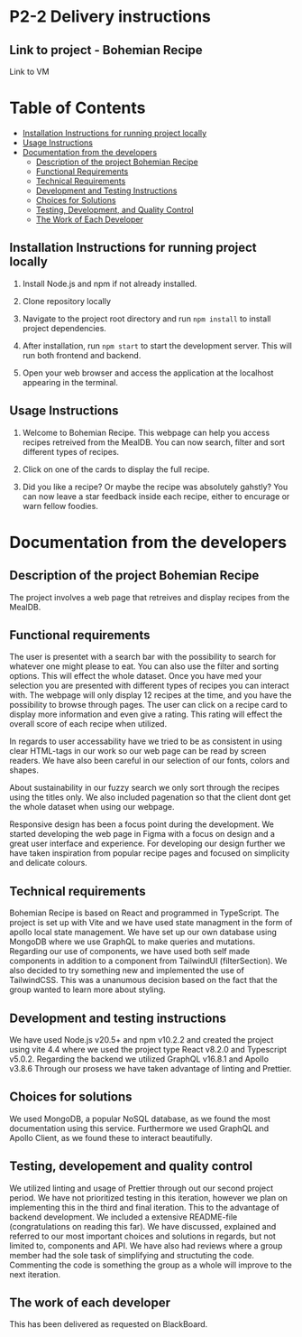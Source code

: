 # P2-2 Delivery instructions

## Link to project - Bohemian Recipe

Link to VM

# Table of Contents

-   [Installation Instructions for running project locally](#installation-instructions-for-running-project-locally)
-   [Usage Instructions](#usage-instructions)
-   [Documentation from the developers](#documentation-from-the-developers)
    -   [Description of the project Bohemian Recipe](#description-of-the-project-bohemian-recipe)
    -   [Functional Requirements](#functional-requirements)
    -   [Technical Requirements](#technical-requirements)
    -   [Development and Testing Instructions](#development-and-testing-instructions)
    -   [Choices for Solutions](#choices-for-solutions)
    -   [Testing, Development, and Quality Control](#testing-development-and-quality-control)
    -   [The Work of Each Developer](#the-work-of-each-developer)

## Installation Instructions for running project locally

1. Install Node.js and npm if not already installed.

2. Clone repository locally

3. Navigate to the project root directory and run `npm install` to install project dependencies.

4. After installation, run `npm start` to start the development server. This will run both frontend and backend.

5. Open your web browser and access the application at the localhost appearing in the terminal.

## Usage Instructions

1. Welcome to Bohemian Recipe. This webpage can help you access recipes retreived from the MealDB. You can now search, filter and sort different types of recipes.

2. Click on one of the cards to display the full recipe.

3. Did you like a recipe? Or maybe the recipe was absolutely gahstly? You can now leave a star feedback inside each recipe, either to encurage or warn fellow foodies.

# Documentation from the developers

## Description of the project Bohemian Recipe

The project involves a web page that retreives and display recipes from the MealDB.

## Functional requirements

The user is presentet with a search bar with the possibility to search for whatever one might please to eat. You can also use the filter and sorting options. This will effect the whole dataset. Once you have med your selection you are presented with different types of recipes you can interact with. The webpage will only display 12 recipes at the time, and you have the possibility to browse through pages. The user can click on a recipe card to display more information and even give a rating. This rating will effect the overall score of each recipe when utilized.

In regards to user accessability have we tried to be as consistent in using clear HTML-tags in our work so our web page can be read by screen readers. We have also been careful in our selection of our fonts, colors and shapes.

About sustainability
in our fuzzy search we only sort through the recipes using the titles only. We also included pagenation so that the client dont get the whole dataset when using our webpage.

Responsive design has been a focus point during the development. We started developing the web page in Figma with a focus on design and a great user interface and experience. For developing our design further we have taken inspiration from popular recipe pages and focused on simplicity and delicate colours.

## Technical requirements

Bohemian Recipe is based on React and programmed in TypeScript. The project is set up with Vite and we have used state managment in the form of apollo local state management. We have set up our own database using MongoDB where we use GraphQL to make queries and mutations. Regarding our use of components, we have used both self made components in addition to a component from TailwindUI (filterSection). We also decided to try something new and implemented the use of TailwindCSS. This was a unanumous decision based on the fact that the group wanted to learn more about styling.

## Development and testing instructions

We have used Node.js v20.5+ and npm v10.2.2 and created the project using vite 4.4 where we used the project type React v8.2.0 and Typescript v5.0.2. Regarding the backend we utilized GraphQL v16.8.1 and Apollo v3.8.6 Through our prosess we have taken advantage of linting and Prettier.

## Choices for solutions

We used MongoDB, a popular NoSQL database, as we found the most documentation using this service. Furthermore we used GraphQL and Apollo Client, as we found these to interact beautifully.

## Testing, developement and quality control

We utilized linting and usage of Prettier through out our second project period. We have not prioritized testing in this iteration, however we plan on implementing this in the third and final iteration. This to the advantage of backend development. We included a extensive README-file (congratulations on reading this far). We have discussed, explained and referred to our most important choices and solutions in regards, but not limited to, components and API. We have also had reviews where a group member had the sole task of simplifying and structuting the code. Commenting the code is something the group as a whole will improve to the next iteration.

## The work of each developer

This has been delivered as requested on BlackBoard.
